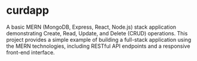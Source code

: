 # curdapp
A basic MERN (MongoDB, Express, React, Node.js) stack application demonstrating Create, Read, Update, and Delete (CRUD) operations. This project provides a simple example of building a full-stack application using the MERN technologies, including RESTful API endpoints and a responsive front-end interface.
